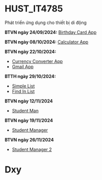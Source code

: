 # HUST_IT4785
Phát triển ứng dụng cho thiết bị di động

**BTVN ngày 24/09/2024:** [Birthday Card App](https://github.com/Dxy1307/HUST_IT4785/tree/main/HappyBirthday)

**BTVN ngày 08/10/2024:** [Calculator App](https://github.com/Dxy1307/HUST_IT4785/tree/main/Calculator)

**BTVN ngày 22/10/2024:** 
- [Currency Converter App](https://github.com/Dxy1307/HUST_IT4785/tree/main/CurrencyConverter)
- [Gmail App](https://github.com/Dxy1307/HUST_IT4785/tree/main/Gmail)

**BTTH ngày 29/10/2024:**

- [Simple List](https://github.com/Dxy1307/HUST_IT4785/tree/main/SimpleList)
- [Find In List](https://github.com/Dxy1307/HUST_IT4785/tree/main/FindInList)

**BTVN ngày 12/11/2024**
- [Student Man](https://github.com/Dxy1307/HUST_IT4785/tree/main/StudentMan)

**BTVN ngày 19/11/2024**
- [Student Manager](https://github.com/Dxy1307/HUST_IT4785/tree/main/StudentManager)

**BTVN ngày 26/11/2024**
- [Student Manager 2](https://github.com/Dxy1307/HUST_IT4785/tree/main/StudentManager_2)

# Dxy